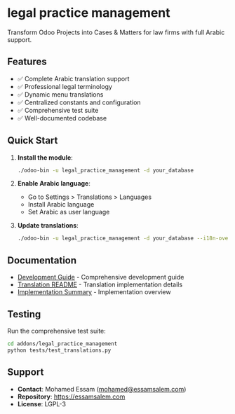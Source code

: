# legal practice management

Transform Odoo Projects into Cases & Matters for law firms with full Arabic support.

## Features

- ✅ Complete Arabic translation support
- ✅ Professional legal terminology
- ✅ Dynamic menu translations
- ✅ Centralized constants and configuration
- ✅ Comprehensive test suite
- ✅ Well-documented codebase

## Quick Start

1. **Install the module**:
   ```bash
   ./odoo-bin -u legal_practice_management -d your_database
   ```

2. **Enable Arabic language**:
   - Go to Settings > Translations > Languages
   - Install Arabic language
   - Set Arabic as user language

3. **Update translations**:
   ```bash
   ./odoo-bin -u legal_practice_management -d your_database --i18n-overwrite
   ```

## Documentation

- [Development Guide](docs/DEVELOPMENT_GUIDE.md) - Comprehensive development guide
- [Translation README](TRANSLATION_README.md) - Translation implementation details
- [Implementation Summary](IMPLEMENTATION_SUMMARY.md) - Implementation overview

## Testing

Run the comprehensive test suite:
```bash
cd addons/legal_practice_management
python tests/test_translations.py
```

## Support

- **Contact**: Mohamed Essam (mohamed@essamsalem.com)
- **Repository**: https://essamsalem.com
- **License**: LGPL-3 
